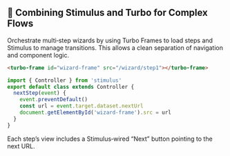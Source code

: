 ## 🚀 Combining Stimulus and Turbo for Complex Flows
Orchestrate multi‑step wizards by using Turbo Frames to load steps and Stimulus to manage transitions. This allows a clean separation of navigation and component logic.

```html
<turbo-frame id="wizard-frame" src="/wizard/step1"></turbo-frame>
```

```javascript
import { Controller } from 'stimulus'
export default class extends Controller {
  nextStep(event) {
    event.preventDefault()
    const url = event.target.dataset.nextUrl
    document.getElementById('wizard-frame').src = url
  }
}
```

Each step’s view includes a Stimulus‑wired “Next” button pointing to the next URL.
